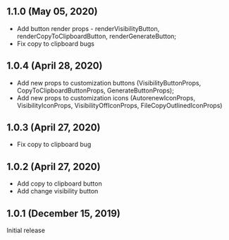 ## 1.1.0 (May 05, 2020)

* Add button render props - renderVisibilityButton, renderCopyToClipboardButton, renderGenerateButton;
* Fix copy to clipboard bugs

## 1.0.4 (April 28, 2020)

* Add new props to customization buttons (VisibilityButtonProps, CopyToClipboardButtonProps, GenerateButtonProps);
* Add new props to customization icons (AutorenewIconProps, VisibilityIconProps, VisibilityOffIconProps, FileCopyOutlinedIconProps)

## 1.0.3 (April 27, 2020)

* Fix copy to clipboard bug

## 1.0.2 (April 27, 2020)

* Add copy to clipboard button
* Add change visibility button

## 1.0.1 (December 15, 2019)

Initial release